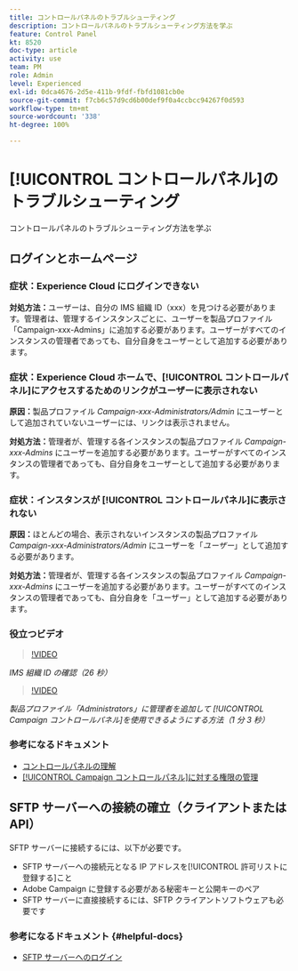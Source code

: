 ```yaml
---
title: コントロールパネルのトラブルシューティング
description: コントロールパネルのトラブルシューティング方法を学ぶ
feature: Control Panel
kt: 8520
doc-type: article
activity: use
team: PM
role: Admin
level: Experienced
exl-id: 0dca4676-2d5e-411b-9fdf-fbfd1081cb0e
source-git-commit: f7cb6c57d9cd6b00def9f0a4ccbcc94267f0d593
workflow-type: tm+mt
source-wordcount: '338'
ht-degree: 100%

---
```


# [!UICONTROL コントロールパネル]のトラブルシューティング

コントロールパネルのトラブルシューティング方法を学ぶ

## ログインとホームページ

### 症状：Experience Cloud にログインできない

**対処方法：**&#x200B;ユーザーは、自分の IMS 組織 ID（xxx）を見つける必要があります。管理者は、管理するインスタンスごとに、ユーザーを製品プロファイル「Campaign-xxx-Admins」に追加する必要があります。ユーザーがすべてのインスタンスの管理者であっても、自分自身をユーザーとして追加する必要があります。

### 症状：Experience Cloud ホームで、[!UICONTROL コントロールパネル]にアクセスするためのリンクがユーザーに表示されない

**原因：**&#x200B;製品プロファイル _Campaign-xxx-Administrators/Admin_ にユーザーとして追加されていないユーザーには、リンクは表示されません。

**対処方法：**&#x200B;管理者が、管理する各インスタンスの製品プロファイル _Campaign-xxx-Admins_ にユーザーを追加する必要があります。ユーザーがすべてのインスタンスの管理者であっても、自分自身をユーザーとして追加する必要があります。

### 症状：インスタンスが [!UICONTROL コントロールパネル]に表示されない

**原因：**&#x200B;ほとんどの場合、表示されないインスタンスの製品プロファイル _Campaign-xxx-Administrators/Admin_ にユーザーを「*ユーザー*」として追加する必要があります。

**対処方法：**&#x200B;管理者が、管理する各インスタンスの製品プロファイル _Campaign-xxx-Admins_ にユーザーを追加する必要があります。ユーザーがすべてのインスタンスの管理者であっても、自分自身を「ユーザー」として追加する必要があります。

### 役立つビデオ

>[!VIDEO](https://video.tv.adobe.com/v/27183?quality=12)

*IMS 組織 ID の確認（26 秒）*

>[!VIDEO](https://video.tv.adobe.com/v/27147?quality=12)

*製品プロファイル「Administrators」に管理者を追加して [!UICONTROL Campaign コントロールパネル]を使用できるようにする方法（1 分 3 秒）*

### 参考になるドキュメント

* [コントロールパネルの理解](https://experienceleague.adobe.com/docs/control-panel/using/control-panel-home.html?lang=ja)
* [[!UICONTROL Campaign コントロールパネル]に対する権限の管理](https://experienceleague.adobe.com/docs/control-panel/using/control-panel-home.html?lang=en)

## SFTP サーバーへの接続の確立（クライアントまたは API）

SFTP サーバーに接続するには、以下が必要です。

* SFTP サーバーへの接続元となる IP アドレスを[!UICONTROL 許可リストに登録する]こと
* Adobe Campaign に登録する必要がある秘密キーと公開キーのペア
* SFTP サーバーに直接接続するには、SFTP クライアントソフトウェアも必要です

### 参考になるドキュメント {#helpful-docs}

* [SFTP サーバーへのログイン](https://experienceleague.adobe.com/docs/control-panel/using/control-panel-home.html?lang=en)
